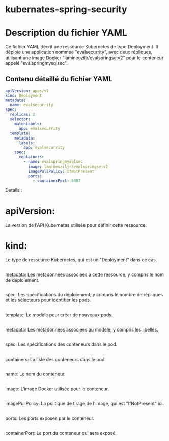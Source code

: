 # kubernates-spring-security

# Description du fichier YAML

Ce fichier YAML décrit une ressource Kubernetes de type Deployment. Il déploie une application nommée "evalsecurrity", avec deux répliques, utilisant une image Docker "lamineoziljr/evalspringse:v2" pour le conteneur appelé "evalspringmysqlsec". 

## Contenu détaillé du fichier YAML

```yaml
apiVersion: apps/v1
kind: Deployment
metadata:
  name: evalsecurrity
spec:
  replicas: 2
  selector:
    matchLabels:
      app: evalsecurrity
  template:
    metadata:
      labels:
        app: evalsecurrity
    spec:
      containers:
        - name: evalspringmysqlsec
          image: lamineoziljr/evalspringse:v2
          imagePullPolicy: IfNotPresent
          ports:
            - containerPort: 8087
```

Details : 
##
# apiVersion: 
La version de l'API Kubernetes utilisée pour définir cette ressource.
##
# kind:
Le type de ressource Kubernetes, qui est un "Deployment" dans ce cas.
##
metadata: Les métadonnées associées à cette ressource, y compris le nom de déploiement.
##
spec: Les spécifications du déploiement, y compris le nombre de répliques et les sélecteurs pour identifier les pods.
##
template: Le modèle pour créer de nouveaux pods.
##
metadata: Les métadonnées associées au modèle, y compris les libellés.
##
spec: Les spécifications des conteneurs dans le pod.
##
containers: La liste des conteneurs dans le pod.
##
name: Le nom du conteneur.
##
image: L'image Docker utilisée pour le conteneur.
##
imagePullPolicy: La politique de tirage de l'image, qui est "IfNotPresent" ici.
##
ports: Les ports exposés par le conteneur.
##
containerPort: Le port du conteneur qui sera exposé.
##
